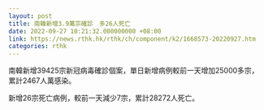 ```yaml
---
layout: post
title: 南韓新增3.9萬宗確診　多26人死亡
date: 2022-09-27 10:21:32.000000000 +08:00
link: https://news.rthk.hk/rthk/ch/component/k2/1668573-20220927.htm
categories: rthk
---
```


南韓新增39425宗新冠病毒確診個案，單日新增病例較前一天增加25000多宗，累計2467人萬感染。

新增26宗死亡病例，較前一天減少7宗，累計28272人死亡。
